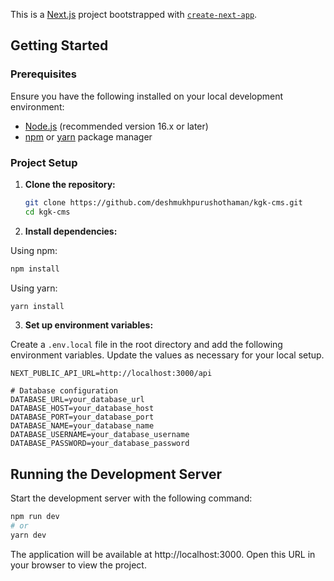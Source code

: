 This is a [Next.js](https://nextjs.org) project bootstrapped with [`create-next-app`](https://nextjs.org/docs/app/api-reference/cli/create-next-app).

## Getting Started

### Prerequisites

Ensure you have the following installed on your local development environment:

- [Node.js](https://nodejs.org/) (recommended version 16.x or later)
- [npm](https://www.npmjs.com/) or [yarn](https://yarnpkg.com/) package manager

### Project Setup

1. **Clone the repository:**

   ```bash
   git clone https://github.com/deshmukhpurushothaman/kgk-cms.git
   cd kgk-cms
   ```

2. **Install dependencies:**

Using npm:

```bash
npm install
```

Using yarn:

```bash
yarn install
```

3. **Set up environment variables:**

Create a `.env.local` file in the root directory and add the following environment variables. Update the values as necessary for your local setup.

```env
NEXT_PUBLIC_API_URL=http://localhost:3000/api

# Database configuration
DATABASE_URL=your_database_url
DATABASE_HOST=your_database_host
DATABASE_PORT=your_database_port
DATABASE_NAME=your_database_name
DATABASE_USERNAME=your_database_username
DATABASE_PASSWORD=your_database_password
```

## Running the Development Server

Start the development server with the following command:

```bash
npm run dev
# or
yarn dev
```

The application will be available at http://localhost:3000. Open this URL in your browser to view the project.
